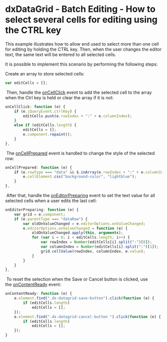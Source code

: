# dxDataGrid - Batch Editing - How to select several cells for editing using the CTRL key


<p>This example illustrates how to allow end used to select more than one cell for editing by holding the CTRL key. Then, when the user changes the editor text, the same text will be entered to all selected cells. </p>
<p>It is possible to implement this scenario by performing the following steps:</p>
<p>Create an array to store selected cells:</p>


```js
var editCells = [];

```


<p> Then, handle the <a href="http://js.devexpress.com/Documentation/ApiReference/UI_Widgets/dxDataGrid/Configuration/?version=15_2#onCellClick">onCellClick</a> event to add the selected cell to the array when the Ctrl key is held or clear the array if it is not:</p>


```js
onCellClick: function (e) {
    if (e.jQueryEvent.ctrlKey) {
        editCells.push(e.rowIndex + ":" + e.columnIndex);
    }
    else if (editCells.length) {
        editCells = [];
        e.component.repaint();
    }
},

```


<p> The <a href="http://js.devexpress.com/Documentation/ApiReference/UI_Widgets/dxDataGrid/Configuration/?version=15_2#onCellPrepared">onCellPrepared</a> event is handled to change the style of the selected row: </p>


```js
onCellPrepared: function (e) {
    if (e.rowType === "data" && $.inArray(e.rowIndex + ":" + e.columnIndex, editCells) >= 0) {
        e.cellElement.css("background-color", "lightblue");
    }
},

```


<p> After that, handle the <a href="http://js.devexpress.com/Documentation/ApiReference/UI_Widgets/dxDataGrid/Configuration/?version=15_2#onEditorPreparing">onEditorPreparing</a> event to set the text value for all selected cells when a user edits the last cell:</p>


```js
onEditorPreparing: function (e) {
    var grid = e.component;
    if (e.parentType === "dataRow") {
        var oldOnValueChanged = e.editorOptions.onValueChanged;
        e.editorOptions.onValueChanged = function (e) {
            oldOnValueChanged.apply(this, arguments);
            for (var i = 0; i < editCells.length; i++) {
                var rowIndex = Number(editCells[i].split(":")[0]);
                var columnIndex = Number(editCells[i].split(":")[1]);
                grid.cellValue(rowIndex, columnIndex, e.value);
            }
        }
    }
},

```


<p> To reset the selection when the Save or Cancel button is clicked, use the <a href="http://js.devexpress.com/Documentation/ApiReference/UI_Widgets/dxDataGrid/Configuration/?version=15_2#onContentReady">onContentReady</a> event:</p>


```js
onContentReady: function (e) {
    e.element.find(".dx-datagrid-save-button").click(function (e) {
        if (editCells.length)
            editCells = [];
    });
    e.element.find(".dx-datagrid-cancel-button ").click(function (e) {
        if (editCells.length)
            editCells = [];
    });
}
```



<br/>


